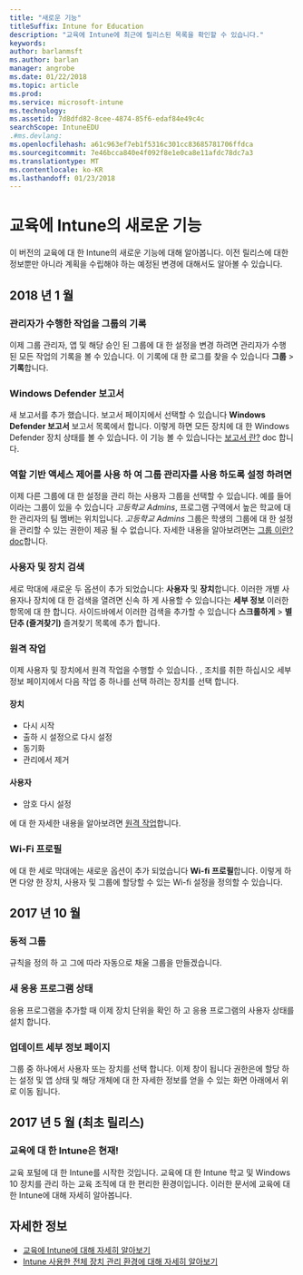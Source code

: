 ```yaml
---
title: "새로운 기능"
titleSuffix: Intune for Education
description: "교육에 Intune에 최근에 릴리스된 목록을 확인할 수 있습니다."
keywords: 
author: barlanmsft
ms.author: barlan
manager: angrobe
ms.date: 01/22/2018
ms.topic: article
ms.prod: 
ms.service: microsoft-intune
ms.technology: 
ms.assetid: 7d8dfd82-8cee-4874-85f6-edaf84e49c4c
searchScope: IntuneEDU
.#ms.devlang: 
ms.openlocfilehash: a61c963ef7eb1f5316c301cc83685781706ffdca
ms.sourcegitcommit: 7e46bcca840e4f092f8e1e0ca8e11afdc78dc7a3
ms.translationtype: MT
ms.contentlocale: ko-KR
ms.lasthandoff: 01/23/2018
---
```

# <a name="whats-new-in-intune-for-education"></a>교육에 Intune의 새로운 기능
이 버전의 교육에 대 한 Intune의 새로운 기능에 대해 알아봅니다. 이전 릴리스에 대한 정보뿐만 아니라 계획을 수립해야 하는 예정된 변경에 대해서도 알아볼 수 있습니다.

## <a name="january-2018"></a>2018 년 1 월

### <a name="history-of-group-actions-taken-by-admins"></a>관리자가 수행한 작업을 그룹의 기록

이제 그룹 관리자, 앱 및 해당 승인 된 그룹에 대 한 설정을 변경 하려면 관리자가 수행 된 모든 작업의 기록을 볼 수 있습니다. 이 기록에 대 한 로그를 찾을 수 있습니다 **그룹** > **기록**합니다.

### <a name="windows-defender-report"></a>Windows Defender 보고서

새 보고서를 추가 했습니다. 보고서 페이지에서 선택할 수 있습니다 **Windows Defender 보고서** 보고서 목록에서 합니다. 이렇게 하면 모든 장치에 대 한 Windows Defender 장치 상태를 볼 수 있습니다. 이 기능 볼 수 있습니다는 [보고서 란?](what-are-reports.md) doc 합니다.

### <a name="use-role-based-access-control-to-enable-group-admins"></a>역할 기반 액세스 제어를 사용 하 여 그룹 관리자를 사용 하도록 설정 하려면

이제 다른 그룹에 대 한 설정을 관리 하는 사용자 그룹을 선택할 수 있습니다. 예를 들어 이라는 그룹이 있을 수 있습니다 *고등학교 Admins*, 프로그램 구역에서 높은 학교에 대 한 관리자의 팀 멤버는 위치입니다. *고등학교 Admins* 그룹은 학생의 그룹에 대 한 설정을 관리할 수 있는 권한이 제공 될 수 없습니다. 자세한 내용을 알아보려면는 [그룹 이란? doc](what-are-groups.md)합니다.

### <a name="user-and-device-search"></a>사용자 및 장치 검색

세로 막대에 새로운 두 옵션이 추가 되었습니다: **사용자** 및 **장치**합니다. 이러한 개별 사용자나 장치에 대 한 검색을 열려면 신속 하 게 사용할 수 있습니다는 **세부 정보** 이러한 항목에 대 한 합니다. 사이드바에서 이러한 검색을 추가할 수 있습니다 **스크롤하게** > **별 단추 (즐겨찾기)** 즐겨찾기 목록에 추가 합니다.

### <a name="remote-actions"></a>원격 작업

이제 사용자 및 장치에서 원격 작업을 수행할 수 있습니다. , 조치를 취한 하십시오 세부 정보 페이지에서 다음 작업 중 하나를 선택 하려는 장치를 선택 합니다.

#### <a name="devices"></a>장치

- 다시 시작
- 출하 시 설정으로 다시 설정
- 동기화
- 관리에서 제거

#### <a name="users"></a>사용자

- 암호 다시 설정

에 대 한 자세한 내용을 알아보려면 [원격 작업](remote-actions.md)합니다.

### <a name="wi-fi-profiles"></a>Wi-Fi 프로필

에 대 한 세로 막대에는 새로운 옵션이 추가 되었습니다 **Wi-fi 프로필**합니다. 이렇게 하면 다양 한 장치, 사용자 및 그룹에 할당할 수 있는 Wi-fi 설정을 정의할 수 있습니다.

## <a name="october-2017"></a>2017 년 10 월

### <a name="dynamic-groups"></a>동적 그룹

규칙을 정의 하 고 그에 따라 자동으로 채울 그룹을 만들겠습니다.

### <a name="new-app-status"></a>새 응용 프로그램 상태

응용 프로그램을 추가할 때 이제 장치 단위을 확인 하 고 응용 프로그램의 사용자 상태를 설치 합니다.

### <a name="updated-details-pages"></a>업데이트 세부 정보 페이지

그룹 중 하나에서 사용자 또는 장치를 선택 합니다. 이제 창이 됩니다 권한은에 할당 하는 설정 및 앱 상태 및 해당 개체에 대 한 자세한 정보를 얻을 수 있는 화면 아래에서 위로 이동 됩니다.

## <a name="may-2017-initial-release"></a>2017 년 5 월 (최초 릴리스)

### <a name="intune-for-education-is-now-available"></a>교육에 대 한 Intune은 현재!

교육 포털에 대 한 Intune를 시작한 것입니다. 교육에 대 한 Intune 학교 및 Windows 10 장치를 관리 하는 교육 조직에 대 한 편리한 환경이입니다. 이러한 문서에 교육에 대 한 Intune에 대해 자세히 알아봅니다.

## <a name="find-out-more"></a>자세한 정보

- [교육에 Intune에 대해 자세히 알아보기](what-is-intune-for-education.md)
- [Intune 사용한 전체 장치 관리 환경에 대해 자세히 알아보기](https://docs.microsoft.com/intune/understand-explore/introduction-to-microsoft-intune)
